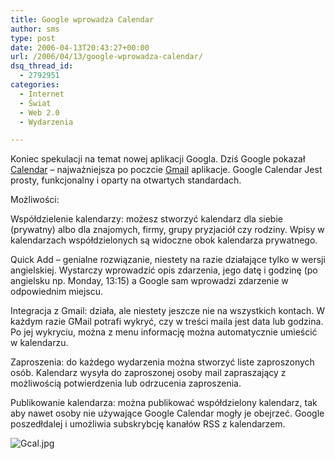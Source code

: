 ```yaml
---
title: Google wprowadza Calendar
author: sms
type: post
date: 2006-04-13T20:43:27+00:00
url: /2006/04/13/google-wprowadza-calendar/
dsq_thread_id:
  - 2792951
categories:
  - Internet
  - Świat
  - Web 2.0
  - Wydarzenia

---
```

Koniec spekulacji na temat nowej aplikacji Googla. Dziś Google pokazał [Calendar][1] &#8211; najważniejsza po poczcie [Gmail][2] aplikacje. Google Calendar Jest prosty, funkcjonalny i oparty na otwartych standardach.<!--more-->

Możliwości:

Współdzielenie kalendarzy: możesz stworzyć kalendarz dla siebie (prywatny) albo dla znajomych, firmy, grupy pryzjaciół czy rodziny. Wpisy w kalendarzach współdzielonych są widoczne obok kalendarza prywatnego.

Quick Add &#8211; genialne rozwiązanie, niestety na razie działające tylko w wersji angielskiej. Wystarczy wprowadzić opis zdarzenia, jego datę i godzinę (po angielsku np. Monday, 13:15) a Google sam wprowadzi zdarzenie w odpowiednim miejscu.

Integracja z Gmail: działa, ale niestety jeszcze nie na wszystkich kontach. W każdym razie GMail potrafi wykryć, czy w treści maila jest data lub godzina. Po jej wykryciu, można z menu informację można automatycznie umieścić w kalendarzu.

Zaproszenia: do każdego wydarzenia można stworzyć liste zaproszonych osób. Kalendarz wysyła do zaproszonej osoby mail zapraszający z możliwością potwierdzenia lub odrzucenia zaproszenia.

Publikowanie kalendarza: można publikować współdzielony kalendarz, tak aby nawet osoby nie używające Google Calendar mogły je obejrzeć. Google poszedłdalej i umożliwia subskrybcję kanałów RSS z kalendarzem.

<img alt="Gcal.jpg" id="image72" src="http://www.dziennikarz.pl/sms/grafika/2006/04/Gcal.jpg" />

 [1]: http://calendar.google.com
 [2]: http://gmail.google.com